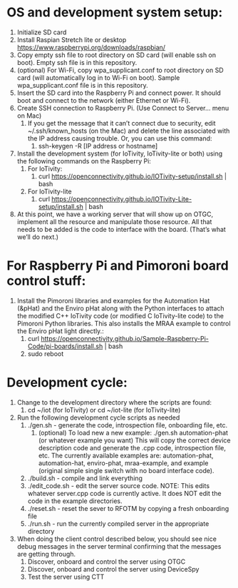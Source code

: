 # OS and development system setup:
1. Initialize SD card
2. Install Raspian Stretch lite or desktop https://www.raspberrypi.org/downloads/raspbian/
3. Copy empty ssh file to root directory on SD card (will enable ssh on boot). Empty ssh file is in this repository.
4. (optional) For Wi-Fi, copy wpa_supplicant.conf to root directory on SD card (will automatically log in to Wi-Fi on boot). Sample wpa_supplicant.conf file is in this repository.
5. Insert the SD card into the Raspberry Pi and connect power. It should boot and connect to the network (either Ethernet or Wi-Fi).
6. Create SSH connection to Raspberry Pi. (Use Connect to Server… menu on Mac)
    1. If you get the message that it can’t connect due to security, edit ~/.ssh/known_hosts (on the Mac) and delete the line associated with the IP address causing trouble. Or, you can use this command:
        1. ssh-keygen -R [IP address or hostname]
7. Install the development system (for IoTivity, IoTivity-lite or both) using the following commands on the Raspberry Pi:
    1. For IoTivity:
        1. curl https://openconnectivity.github.io/IOTivity-setup/install.sh | bash
    2. For IoTivity-lite
        1. curl https://openconnectivity.github.io/IOTivity-Lite-setup/install.sh | bash
8. At this point, we have a working server that will show up on OTGC, implement all the resource and manipulate those resource. All that needs to be added is the code to interface with the board. (That’s what we’ll do next.)

# For Raspberry Pi and Pimoroni board control stuff:
1. Install the Pimoroni libraries and examples for the Automation Hat (&pHat) and the Enviro pHat along with the Python interfaces to attach the modified C++ IoTivity code (or modified C IoTivity-lite code) to the Pimoroni Python libraries. This also installs the MRAA example to control the Enviro pHat light directly.:
    1. curl https://openconnectivity.github.io/Sample-Raspberry-Pi-Code/pi-boards/install.sh | bash
    2. sudo reboot

# Development cycle:
1. Change to the development directory where the scripts are found:
    1. cd ~/iot (for IoTivity) or cd ~/iot-lite (for IoTivity-lite)
2. Run the following development cycle scripts as needed
    1. ./gen.sh - generate the code, introspection file, onboarding file, etc.
        1. (optional) To load new a new example: ./gen.sh automation-phat (or whatever example you want) This will copy the correct device description code and generate the .cpp code, introspection file, etc. The currently available examples are: automation-phat, automation-hat, enviro-phat, mraa-example, and example (original simple single switch with no board interface code).
    2. ./build.sh - compile and link everything
    3. ./edit_code.sh - edit the server source code. NOTE: This edits whatever server.cpp code is currently active. It does NOT edit the code in the example directories.
    4. ./reset.sh - reset the sever to RFOTM by copying a fresh onboarding file
    5. ./run.sh - run the currently compiled server in the appropriate directory
3. When doing the client control described below, you should see nice debug messages in the server terminal confirming that the messages are getting through.
    1. Discover, onboard and control the server using OTGC
    2. Discover, onboard and control the server using DeviceSpy
    3. Test the server using CTT

